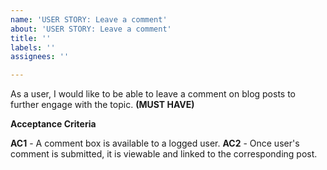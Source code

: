 ```yaml
---
name: 'USER STORY: Leave a comment'
about: 'USER STORY: Leave a comment'
title: ''
labels: ''
assignees: ''

---
```


As a user, I would like to be able to leave a comment on blog posts to further engage with the topic. 
**(MUST HAVE)**

**Acceptance Criteria**

**AC1** - A comment box is available to a logged user.
**AC2** - Once user's comment is submitted, it is viewable and linked to the corresponding post.
